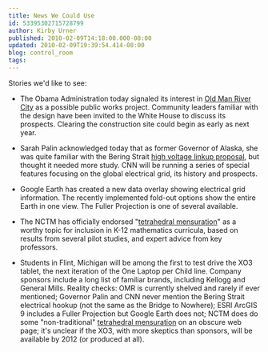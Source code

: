 ```yaml
---
title: News We Could Use
id: 53395302715728799
author: Kirby Urner
published: 2010-02-09T14:18:00.000-08:00
updated: 2010-02-09T19:39:54.414-08:00
blog: control_room
tags: 
---
```


[](https://blogger.googleusercontent.com/img/b/R29vZ2xl/AVvXsEjtO8O_PYmwadqtQRpcwPbxlBUnwFygTiaoQZJ6K56-0y_0kJn5XtsIHrSZfwOpjPpd9QHCQPnjwTVy9vU8Q00L7Kf-268gYKHbrzQm1dWvTvkvKSvLJTacQ5TCJWSkULdwvkfu/s1600-h/omruncovered.jpg)Stories we'd like to see:
- The Obama Administration today signaled its interest in [Old Man River City](http://solutions.synearth.net/a-community-dwelling-machine/) as a possible public works project.  Community leaders familiar with the design have been invited to the White House to discuss its prospects.  Clearing the construction site could begin as early as next year.
- Sarah Palin acknowledged today that as former Governor of Alaska, she was quite familiar with the Bering Strait [high voltage linkup proposal](http://mybizmo.blogspot.com/2010/02/connecting-with-friends.html), but thought it needed more study.  CNN will be running a series of special features focusing on the global electrical grid, its history and prospects.
- Google Earth has created a new data overlay showing electrical grid information.  The recently implemented fold-out options show the entire Earth in one view.  The Fuller Projection is one of several available.

- The NCTM has officially endorsed "[tetrahedral mensuration](http://mathforum.org/kb/thread.jspa?threadID=2036171&tstart=0)" as a worthy topic for inclusion in K-12 mathematics curricula, based on results from several pilot studies, and expert advice from key professors.
- Students in Flint, Michigan will be among the first to test drive the XO3 tablet, the next iteration of the One Laptop per Child line.  Company sponsors include a long list of familiar brands, including Kellogg and General Mills.
[](https://blogger.googleusercontent.com/img/b/R29vZ2xl/AVvXsEiNpNsIbpjD0Z1HpXHoea0_nsM9Xm6k4-sHrZB8e3_Zkko22ghes6CextJYbRLBW9ujB1oMp0N2b5dVuKnQY9HqIK2YiJV5j3P0pV80yP_fFIZo0N8GpYEC_wayzubst-jNKR0o/s1600-h/olpc_xo3_1-540x386.jpg)Reality checks:  OMR is currently shelved and rarely if ever mentioned; Governor Palin and CNN never mention the Bering Strait electrical hookup (not the same as the Bridge to Nowhere); ESRI ArcGIS 9 includes a Fuller Projection but Google Earth does not; NCTM does do some "non-traditional" [tetrahedral mensuration](http://illuminations.nctm.org/LessonDetail.aspx?ID=L639) on an obscure web page; it's unclear if the XO3, with more skeptics than sponsors, will be available by 2012 (or produced at all).